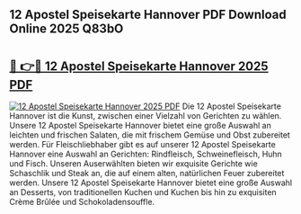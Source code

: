 ## 12 Apostel Speisekarte Hannover PDF Download Online 2025 Q83bO

# <h2><a href="http://gcbson.nevu.top/?p=12+Apostel+Speisekarte+Hannover">🔗 👉🔴 12 Apostel Speisekarte Hannover 2025 PDF</a></h2>

[![12 Apostel Speisekarte Hannover 2025 PDF](https://i.imgur.com/dBaPXMq.png)](http://gcbson.nevu.top/?p=12+Apostel+Speisekarte+Hannover)
Die 12 Apostel Speisekarte Hannover ist die Kunst, zwischen einer Vielzahl von Gerichten zu wählen. Unsere 12 Apostel Speisekarte Hannover bietet eine große Auswahl an leichten und frischen Salaten, die mit frischem Gemüse und Obst zubereitet werden. Für Fleischliebhaber gibt es auf unserer 12 Apostel Speisekarte Hannover eine Auswahl an Gerichten: Rindfleisch, Schweinefleisch, Huhn und Fisch. Unseren Auserwählten bieten wir exquisite Gerichte wie Schaschlik und Steak an, die auf einem alten, natürlichen Feuer zubereitet werden. Unsere 12 Apostel Speisekarte Hannover bietet eine große Auswahl an Desserts, von traditionellen Kuchen und Kuchen bis hin zu exquisiten Crème Brûlée und Schokoladensouffle.
